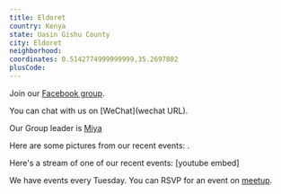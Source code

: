 ```yaml
---
title: Eldoret
country: Kenya
state: Uasin Gishu County
city: Eldoret
neighborhood: 
coordinates: 0.5142774999999999,35.2697802
plusCode:
---
```

Join our [Facebook group](https://www.facebook.com/groups/free.code.camp.eldoret).

You can chat with us on [WeChat](wechat URL).

Our Group leader is [Miya](freecodecamp.org/miya)

Here are some pictures from our recent events:
![]().

Here's a stream of one of our recent events:
[youtube embed]

We have events every Tuesday. You can RSVP for an event on [meetup](meetupurl).

